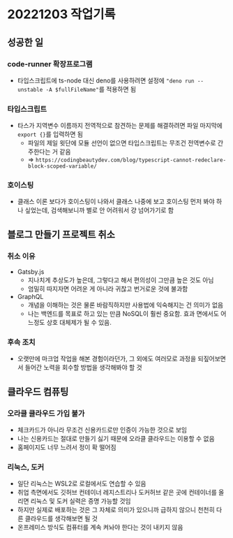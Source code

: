 # 20221203 작업기록
## 성공한 일
### code-runner 확장프로그램
- 타입스크립트에 ts-node 대신 deno를 사용하려면 설정에 `"deno run --unstable -A $fullFileName"`를 적용하면 됨

### 타입스크립트
- 타스가 지역변수 이름까지 전역적으로 참견하는 문제를 해결하려면 파일 마지막에 `export {}`를 입력하면 됨
  - 파일의 제일 윗단에 모듈 선언이 없으면 타입스크립트는 무조건 전역변수로 간주한다는 거 같음
  - => `https://codingbeautydev.com/blog/typescript-cannot-redeclare-block-scoped-variable/`

### 호이스팅
- 클래스 이론 보다가 호이스팅이 나와서 클래스 나중에 보고 호이스팅 먼저 봐야 하나 싶었는데, 검색해보니까 별로 안 어려워서 걍 넘어가기로 함

## 블로그 만들기 프로젝트 취소
### 취소 이유
- Gatsby.js
  - 지나치게 추상도가 높은데, 그렇다고 해서 편의성이 그만큼 높은 것도 아님
  - 엄밀히 따지자면 어려운 게 아니라 귀찮고 번거로운 것에 불과함
- GraphQL
  - 개념을 이해하는 것은 물론 바람직하지만 사용법에 익숙해지는 건 의미가 없음
  - 나는 백엔드를 목표로 하고 있는 만큼 NoSQL이 훨씬 중요함. 효과 면에서도 어느정도 상호 대체제가 될 수 있음.

### 후속 조치
- 오랫만에 마크업 작업을 해본 경험이라던가, 그 외에도 여러모로 과정을 되짚어보면서 들어간 노력을 회수할 방법을 생각해봐야 할 것

## 클라우드 컴퓨팅
### 오라클 클라우드 가입 불가
- 체크카드가 아니라 무조건 신용카드로만 인증이 가능한 것으로 보임
- 나는 신용카드는 절대로 만들기 싫기 때문에 오라클 클라우드는 이용할 수 없음
- 홈페이지도 너무 느려서 정이 확 떨어짐

### 리눅스, 도커
- 일단 리눅스는 WSL2로 로컬에서도 연습할 수 있음
- 취업 측면에서도 깃허브 컨테이너 레지스트리나 도커허브 같은 곳에 컨테이너를 올리면 리눅스 및 도커 실력은 증명 가능할 것임
- 하지만 실제로 배포하는 것은 그 자체로 의미가 있으니까 급하지 않으니 천천히 다른 클라우드를 생각해보면 될 것
- 온프레미스 방식도 컴퓨터를 계속 켜놔야 한다는 것이 내키지 않음